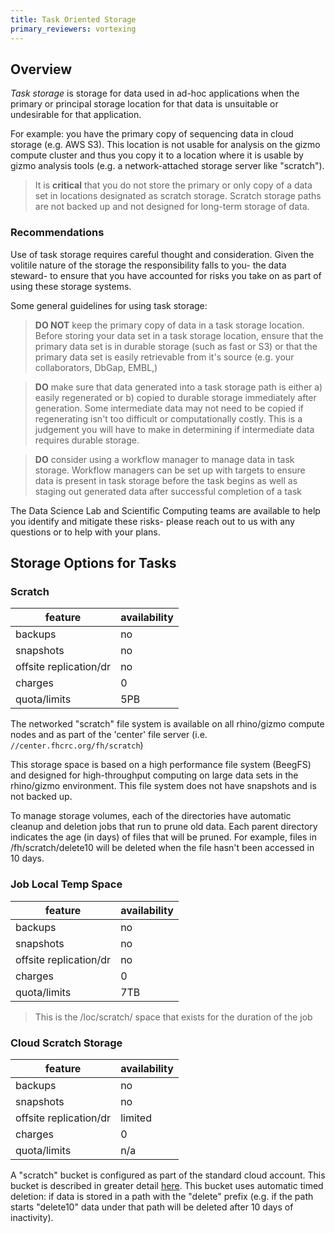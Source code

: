 ```yaml
---
title: Task Oriented Storage
primary_reviewers: vortexing
---
```


## Overview

_Task storage_ is storage for data used in ad-hoc applications when the primary or principal storage location for that data is unsuitable or undesirable for that application.

For example: you have the primary copy of sequencing data in cloud storage (e.g. AWS S3).  This location is not usable for analysis on the gizmo compute cluster and thus you copy it to a location where it is usable by gizmo analysis tools (e.g. a network-attached storage server like "scratch").

> It is **critical** that you do not store the primary or only copy of a data set in locations designated as scratch storage.  Scratch storage paths are not backed up and not designed for long-term storage of data.

### Recommendations

Use of task storage requires careful thought and consideration. Given the volitile nature of the storage the responsibility falls to you- the data steward- to ensure that you have accounted for risks you take on as part of using these storage systems.

Some general guidelines for using task storage:

> **DO NOT** keep the primary copy of data in a task storage location.  Before storing your data set in a task storage location, ensure that the primary data set is in durable storage (such as fast or S3) or that the primary data set is easily retrievable from it's source (e.g. your collaborators, DbGap, EMBL,)

> **DO** make sure that data generated into a task storage path is either a) easily regenerated or b) copied to durable storage immediately after generation.  Some intermediate data may not need to be copied if regenerating isn't too difficult or computationally costly.  This is a judgement you will have to make in determining if intermediate data requires durable storage.

> **DO** consider using a workflow manager to manage data in task storage.  Workflow managers can be set up with targets to ensure data is present in task storage before the task begins as well as staging out generated data after successful completion of a task

The Data Science Lab and Scientific Computing teams are available to help you identify and mitigate these risks- please reach out to us with any questions or to help with your plans.

## Storage Options for Tasks

### Scratch

| feature | availability |
|---------|--------------|
| backups | no           |
| snapshots | no         |
| offsite replication/dr | no |
| charges | 0 |
| quota/limits | 5PB |

The networked "scratch" file system is available on all rhino/gizmo compute nodes and as part of the 'center' file server (i.e. `//center.fhcrc.org/fh/scratch`)

This storage space is based on a high performance file system (BeegFS) and designed for high-throughput computing on large data sets in the rhino/gizmo environment.  This file system does not have snapshots and is not backed up.

To manage storage volumes, each of the directories have automatic cleanup and deletion jobs that run to prune old data.  Each parent directory indicates the age (in days) of files that will be pruned.  For example, files in /fh/scratch/delete10 will be deleted when the file hasn't been accessed in 10 days.

### Job Local Temp Space

| feature | availability |
|---------|--------------|
| backups | no           |
| snapshots | no         |
| offsite replication/dr | no |
| charges | 0 |
| quota/limits | 7TB |

> This is the /loc/scratch/<jobid> space that exists for the duration of the job

### Cloud Scratch Storage

| feature | availability |
|---------|--------------|
| backups | no           |
| snapshots | no         |
| offsite replication/dr | limited |
| charges | 0 |
| quota/limits | n/a |

A "scratch" bucket is configured as part of the standard cloud account.  This bucket is described in greater detail [here](https://sciwiki.fredhutch.org/scicomputing/store_objectstore/#scratch-s3-bucket).  This bucket uses automatic timed deletion: if data is stored in a path with the "delete" prefix (e.g. if the path starts "delete10" data under that path will be deleted after 10 days of inactivity).
